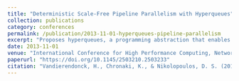 ```yaml
---
title: "Deterministic Scale-Free Pipeline Parallelism with Hyperqueues"
collection: publications
category: conferences
permalink: /publication/2013-11-01-hyperqueues-pipeline-parallelism
excerpt: "Proposes hyperqueues, a programming abstraction that enables deterministic and scalable pipeline parallelism for modern multicore systems."
date: 2013-11-01
venue: "International Conference for High Performance Computing, Networking, Storage, and Analysis (SC)"
paperurl: "https://doi.org/10.1145/2503210.2503233"
citation: "Vandierendonck, H., Chronaki, K., & Nikolopoulos, D. S. (2013). Deterministic Scale-Free Pipeline Parallelism with Hyperqueues. In *SC '13*, Article 32. https://doi.org/10.1145/2503210.2503233"
---
```

